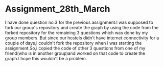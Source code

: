 # Assignment_28th_March

I have done question no:3 for the previous assignment.I was supposed to fork our group's repository and create the graph by 
using the code from the forked repository for the remaining 3 questions which was done by my group members.
But since our hostels didn't have internet connectivity for a couple of days,i couldn't 
fork the repository when i was starting the assignment.So,i copied the code of other 3 questions from one of my friend(who is in
another group)and worked on that code to create the graph.I hope this wouldn't be a problem.
